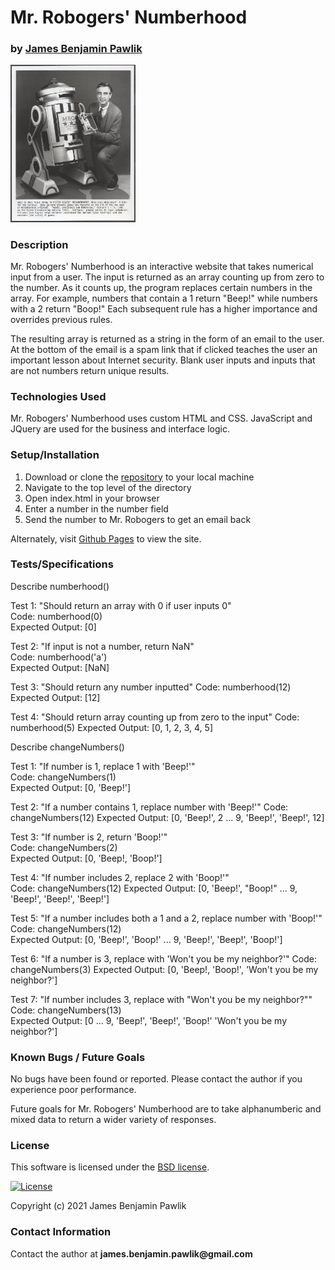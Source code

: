 # __Mr. Robogers' Numberhood__
### by [James Benjamin Pawlik](http://github.com/jbpawlik)

<img src="img/mrrobogers.jpg" alt="Mr. Rogers with a robot" width="200"/>

### __Description__

Mr. Robogers' Numberhood is an interactive website that takes numerical input from a user. The input is returned as an array counting up from zero to the number. As it counts up, the program replaces certain numbers in the array.  For example, numbers that contain a 1 return "Beep!" while numbers with a 2 return "Boop!" Each subsequent rule has a higher importance and overrides previous rules. 

The resulting array is returned as a string in the form of an email to the user. At the bottom of the email is a spam link that if clicked teaches the user an important lesson about Internet security. Blank user inputs and inputs that are not numbers return unique results.

### __Technologies Used__
Mr. Robogers' Numberhood uses custom HTML and CSS. JavaScript and JQuery are used for the business and interface logic.

### __Setup/Installation__
1. Download or clone the [repository](http://github.com/jbpawlik/numberhood) to your local machine
2. Navigate to the top level of the directory
3. Open index.html in your browser
4. Enter a number in the number field
5. Send the number to Mr. Robogers to get an email back

Alternately, visit [Github Pages](http://jbpawlik.github.io/numberhood) to view the site.

### __Tests/Specifications__
Describe numberhood()

Test 1: "Should return an array with 0 if user inputs 0"    
Code: numberhood(0)    
Expected Output: [0]

Test 2: "If input is not a number, return NaN"    
Code: numberhood('a')    
Expected Output: [NaN]

Test 3: "Should return any number inputted"
Code: numberhood(12)
Expected Output: [12]

Test 4: "Should return array counting up from zero to the input"
Code: numberhood(5)
Expected Output: [0, 1, 2, 3, 4, 5]

Describe changeNumbers()

Test 1: "If number is 1, replace 1 with 'Beep!'"    
Code: changeNumbers(1)    
Expected Output: [0, 'Beep!']

Test 2: "If a number contains 1, replace number with 'Beep!'"
Code: changeNumbers(12)
Expected Output: [0, 'Beep!', 2 ... 9, 'Beep!', 'Beep!', 12]

Test 3: "If number is 2, return 'Boop!'"    
Code: changeNumbers(2)    
Expected Output: [0, 'Beep!, 'Boop!']

Test 4: "If number includes 2, replace 2 with 'Boop!'"    
Code: changeNumbers(12)
Expected Output: [0, 'Beep!', "Boop!" ... 9, 'Beep!', 'Beep!', 'Beep!']

Test 5: "If a number includes both a 1 and a 2, replace number with 'Boop!'"    
Code: changeNumbers(12)    
Expected Output: [0, 'Beep!', 'Boop!' ... 9, 'Beep!', 'Beep!', 'Boop!']

Test 6: "If a number is 3, replace with 'Won't you be my neighbor?'"
Code: changeNumbers(3)
Expected Output: [0, 'Beep!, 'Boop!', 'Won't you be my neighbor?']

Test 7: "If number includes 3, replace with "Won't you be my neighbor?""    
Code: changeNumbers(13)    
Expected Output: [0 ... 9, 'Beep!', 'Beep!', 'Boop!' 'Won't you be my neighbor?']

### __Known Bugs / Future Goals__
No bugs have been found or reported. Please contact the author if you experience poor performance.

Future goals for Mr. Robogers' Numberhood are to take alphanumberic and mixed data to return a wider variety of responses.

### __License__
This software is licensed under the [BSD license](license.txt).

[![License](https://img.shields.io/badge/License-BSD%202--Clause-orange.svg)](https://opensource.org/licenses/BSD-2-Clause)

Copyright (c) 2021 James Benjamin Pawlik

### __Contact Information__
Contact the author at __james.benjamin.pawlik@gmail.com__
